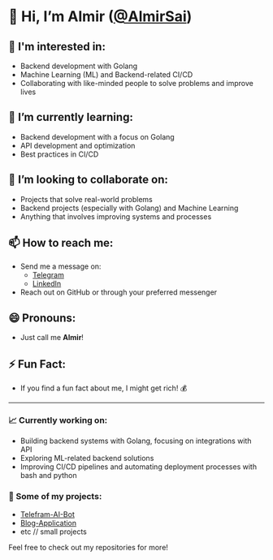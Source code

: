 # 👋 Hi, I’m Almir ([@AlmirSai](https://github.com/AlmirSai))

## 👀 I'm interested in:
- Backend development with Golang
- Machine Learning (ML) and Backend-related CI/CD
- Collaborating with like-minded people to solve problems and improve lives

## 🌱 I’m currently learning:
- Backend development with a focus on Golang
- API development and optimization
- Best practices in CI/CD

## 💞️ I’m looking to collaborate on:
- Projects that solve real-world problems
- Backend projects (especially with Golang) and Machine Learning
- Anything that involves improving systems and processes

## 📫 How to reach me:
- Send me a message on:
    - [Telegram](@Almir_Saitov)
    - [LinkedIn](linkedin.com/in/saitov-almir-7b5882338)
- Reach out on GitHub or through your preferred messenger

## 😄 Pronouns: 
- Just call me **Almir**!

## ⚡ Fun Fact:
- If you find a fun fact about me, I might get rich! 💰

---

### 📈 Currently working on:
- Building backend systems with Golang, focusing on integrations with API
- Exploring ML-related backend solutions
- Improving CI/CD pipelines and automating deployment processes with bash and python

### 🔗 Some of my projects:
- [Telefram-AI-Bot](https://github.com/AlmirSai/Telegram-AI-bot)
- [Blog-Application](https://github.com/AlmirSai/Blog-application)
- etc // small projects

Feel free to check out my repositories for more!

